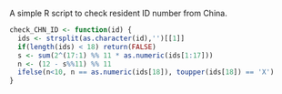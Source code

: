 A simple R script to check resident ID number from China.

```R
check_CHN_ID <- function(id) {
  ids <- strsplit(as.character(id),'')[[1]]
  if(length(ids) < 18) return(FALSE)
  s <- sum(2^(17:1) %% 11 * as.numeric(ids[1:17]))
  n <- (12 - s%%11) %% 11
  ifelse(n<10, n == as.numeric(ids[18]), toupper(ids[18]) == 'X')
}
```
